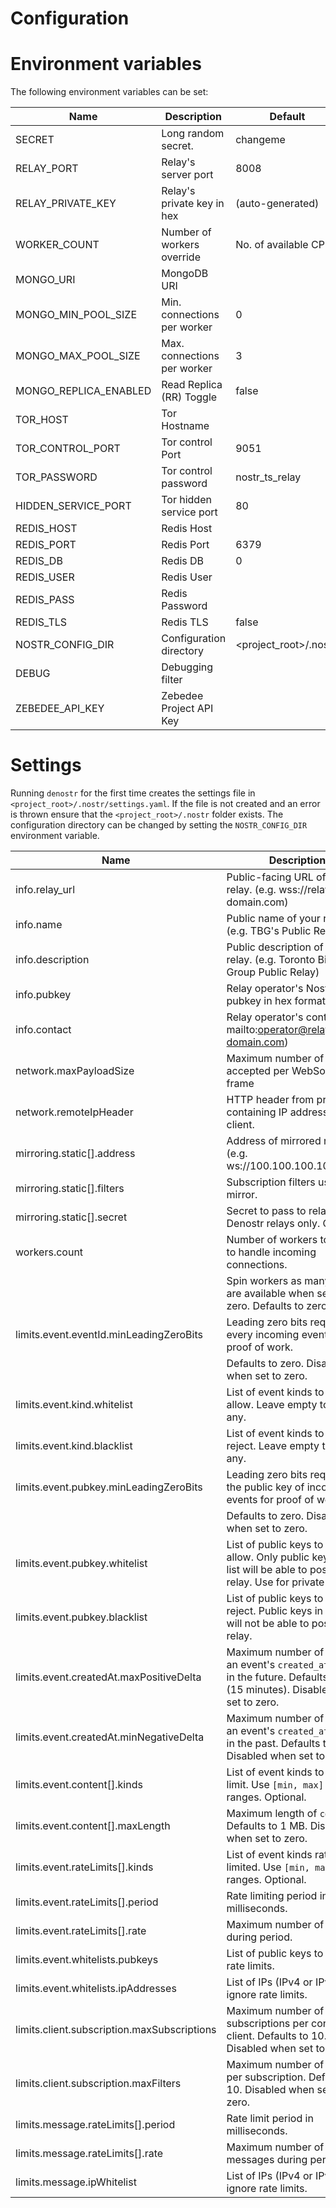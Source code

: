 # Configuration

# Environment variables

The following environment variables can be set:

| Name                  | Description                 | Default                |
| --------------------- | --------------------------- | ---------------------- |
| SECRET                | Long random secret.         | changeme               |
| RELAY_PORT            | Relay's server port         | 8008                   |
| RELAY_PRIVATE_KEY     | Relay's private key in hex  | (auto-generated)       |
| WORKER_COUNT          | Number of workers override  | No. of available CPUs  |
| MONGO_URI             | MongoDB URI                 |                        |
| MONGO_MIN_POOL_SIZE   | Min. connections per worker | 0                      |
| MONGO_MAX_POOL_SIZE   | Max. connections per worker | 3                      |
| MONGO_REPLICA_ENABLED | Read Replica (RR) Toggle    | false                  |
| TOR_HOST              | Tor Hostname                |                        |
| TOR_CONTROL_PORT      | Tor control Port            | 9051                   |
| TOR_PASSWORD          | Tor control password        | nostr_ts_relay         |
| HIDDEN_SERVICE_PORT   | Tor hidden service port     | 80                     |
| REDIS_HOST            | Redis Host                  |                        |
| REDIS_PORT            | Redis Port                  | 6379                   |
| REDIS_DB              | Redis DB                    | 0                      |
| REDIS_USER            | Redis User                  |                        |
| REDIS_PASS            | Redis Password              |                        |
| REDIS_TLS             | Redis TLS                   | false                  |
| NOSTR_CONFIG_DIR      | Configuration directory     | <project_root>/.nostr/ |
| DEBUG                 | Debugging filter            |                        |
| ZEBEDEE_API_KEY       | Zebedee Project API Key     |                        |

# Settings

Running `denostr` for the first time creates the settings file in `<project_root>/.nostr/settings.yaml`. If the file is not created and an error is thrown ensure that the `<project_root>/.nostr` folder exists. The configuration directory
can be changed by setting the `NOSTR_CONFIG_DIR` environment variable.

| Name                                        | Description                                                                                                                      |
| ------------------------------------------- | -------------------------------------------------------------------------------------------------------------------------------- |
| info.relay_url                              | Public-facing URL of your relay. (e.g. wss://relay.your-domain.com)                                                              |
| info.name                                   | Public name of your relay. (e.g. TBG's Public Relay)                                                                             |
| info.description                            | Public description of your relay. (e.g. Toronto Bitcoin Group Public Relay)                                                      |
| info.pubkey                                 | Relay operator's Nostr pubkey in hex format.                                                                                     |
| info.contact                                | Relay operator's contact. (e.g. mailto:operator@relay-your-domain.com)                                                           |
| network.maxPayloadSize                      | Maximum number of bytes accepted per WebSocket frame                                                                             |
| network.remoteIpHeader                      | HTTP header from proxy containing IP address from client.                                                                        |
| mirroring.static[].address                  | Address of mirrored relay. (e.g. ws://100.100.100.100:8008)                                                                      |
| mirroring.static[].filters                  | Subscription filters used to mirror.                                                                                             |
| mirroring.static[].secret                   | Secret to pass to relays. Denostr relays only. Optional.                                                                        |
| workers.count                               | Number of workers to spin up to handle incoming connections.                                                                     |
|                                             | Spin workers as many CPUs are available when set to zero. Defaults to zero.                                                      |
| limits.event.eventId.minLeadingZeroBits     | Leading zero bits required on every incoming event for proof of work.                                                            |
|                                             | Defaults to zero. Disabled when set to zero.                                                                                     |
| limits.event.kind.whitelist                 | List of event kinds to always allow. Leave empty to allow any.                                                                   |
| limits.event.kind.blacklist                 | List of event kinds to always reject. Leave empty to allow any.                                                                  |
| limits.event.pubkey.minLeadingZeroBits      | Leading zero bits required on the public key of incoming events for proof of work.                                               |
|                                             | Defaults to zero. Disabled when set to zero.                                                                                     |
| limits.event.pubkey.whitelist               | List of public keys to always allow. Only public keys in this list will be able to post to this relay. Use for private relays.   |
| limits.event.pubkey.blacklist               | List of public keys to always reject. Public keys in this list will not be able to post to this relay.                           |
| limits.event.createdAt.maxPositiveDelta     | Maximum number of seconds an event's `created_at` can be in the future. Defaults to 900 (15 minutes). Disabled when set to zero. |
| limits.event.createdAt.minNegativeDelta     | Maximum number of secodns an event's `created_at` can be in the past. Defaults to zero. Disabled when set to zero.               |
| limits.event.content[].kinds                | List of event kinds to apply limit. Use `[min, max]` for ranges. Optional.                                                       |
| limits.event.content[].maxLength            | Maximum length of `content`. Defaults to 1 MB. Disabled when set to zero.                                                        |
| limits.event.rateLimits[].kinds             | List of event kinds rate limited. Use `[min, max]` for ranges. Optional.                                                         |
| limits.event.rateLimits[].period            | Rate limiting period in milliseconds.                                                                                            |
| limits.event.rateLimits[].rate              | Maximum number of events during period.                                                                                          |
| limits.event.whitelists.pubkeys             | List of public keys to ignore rate limits.                                                                                       |
| limits.event.whitelists.ipAddresses         | List of IPs (IPv4 or IPv6) to ignore rate limits.                                                                                |
| limits.client.subscription.maxSubscriptions | Maximum number of subscriptions per connected client. Defaults to 10. Disabled when set to zero.                                 |
| limits.client.subscription.maxFilters       | Maximum number of filters per subscription. Defaults to 10. Disabled when set to zero.                                           |
| limits.message.rateLimits[].period          | Rate limit period in milliseconds.                                                                                               |
| limits.message.rateLimits[].rate            | Maximum number of messages during period.                                                                                        |
| limits.message.ipWhitelist                  | List of IPs (IPv4 or IPv6) to ignore rate limits.                                                                                |
